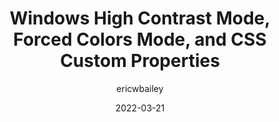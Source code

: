 ---
author: ericwbailey
date: 2022-03-21
permalink: false
publisher: smashingmag
tags:
  - css
  - custom-properties
  - colors
  - contrast
target_url: https://www.smashingmagazine.com/2022/03/windows-high-contrast-colors-mode-css-custom-properties/
title: Windows High Contrast Mode, Forced Colors Mode, and CSS Custom Properties
---